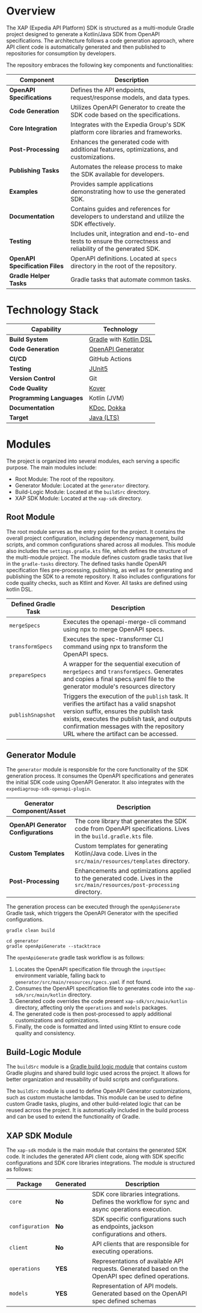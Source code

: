 # Overview

The XAP (Expedia API Platform) SDK is structured as a multi-module Gradle project designed to generate a Kotlin/Java SDK
from OpenAPI specifications. The architecture follows a code generation approach, where API client code is automatically
generated and then published to repositories for consumption by developers.

The repository embraces the following key components and functionalities:

| Component                       | Description                                                                                                     |
|---------------------------------|-----------------------------------------------------------------------------------------------------------------|
| **OpenAPI Specifications**      | Defines the API endpoints, request/response models, and data types.                                             |
| **Code Generation**             | Utilizes OpenAPI Generator to create the SDK code based on the specifications.                                  |
| **Core Integration**            | Integrates with the Expedia Group's SDK platform core libraries and frameworks.                                 |
| **Post-Processing**             | Enhances the generated code with additional features, optimizations, and customizations.                        |
| **Publishing Tasks**            | Automates the release process to make the SDK available for developers.                                         |
| **Examples**                    | Provides sample applications demonstrating how to use the generated SDK.                                        |
| **Documentation**               | Contains guides and references for developers to understand and utilize the SDK effectively.                    |
| **Testing**                     | Includes unit, integration and end-to-end tests to ensure the correctness and reliability of the generated SDK. |
| **OpenAPI Specification Files** | OpenAPI definitions. Located at `specs` directory in the root of the repository.                                |
| **Gradle Helper Tasks**         | Gradle tasks that automate common tasks.                                                                        |

# Technology Stack

| Capability                | Technology                                                                                                                                      |
|---------------------------|-------------------------------------------------------------------------------------------------------------------------------------------------|
| **Build System**          | [Gradle](https://docs.gradle.org/current/userguide/userguide.html) with [Kotlin DSL](https://docs.gradle.org/current/userguide/kotlin_dsl.html) |
| **Code Generation**       | [OpenAPI Generator](https://openapi-generator.tech/)                                                                                            |
| **CI/CD**                 | GitHub Actions                                                                                                                                  |
| **Testing**               | [JUnit5](https://junit.org/junit5/)                                                                                                             |
| **Version Control**       | Git                                                                                                                                             |
| **Code Quality**          | [Kover](https://kotlin.github.io/kotlinx-kover/gradle-plugin/)                                                                                  |
| **Programming Languages** | Kotlin (JVM)                                                                                                                                    |
| **Documentation**         | [KDoc](https://kotlinlang.org/docs/kotlin-doc.html), [Dokka](https://kotlinlang.org/docs/dokka-introduction.html)                               |
| **Target**                | [Java (LTS)](https://www.oracle.com/middleeast/java/technologies/java-se-support-roadmap.html)                                                  |

# Modules

The project is organized into several modules, each serving a specific purpose. The main modules include:
* Root Module: The root of the repository.
* Generator Module: Located at the `generator` directory.
* Build-Logic Module: Located at the `buildSrc` directory.
* XAP SDK Module: Located at the `xap-sdk` directory.

## Root Module

The root module serves as the entry point for the project. It contains the overall project configuration, including
dependency management, build scripts, and common configurations shared across all modules. This module also includes the
`settings.gradle.kts` file, which defines the structure of the multi-module project.
The module defines custom gradle tasks that live in the `gradle-tasks` directory. The defined tasks handle OpenAPI
specification files pre-processing, publishing, as well as for generating and publishing the SDK to a remote repository.
It also includes configurations for code quality checks, such as Ktlint and Kover. All tasks are defined using kotlin
DSL.

| Defined Gradle Task | Description                                                                                                                                                                                                                                                           |
|---------------------|-----------------------------------------------------------------------------------------------------------------------------------------------------------------------------------------------------------------------------------------------------------------------|
| `mergeSpecs`        | Executes the openapi-merge-cli command using npx to merge OpenAPI specs.                                                                                                                                                                                              |
| `transformSpecs`    | Executes the spec-transformer CLI command using npx to transform the OpenAPI specs.                                                                                                                                                                                   |
| `prepareSpecs`      | A wrapper for the sequential execution of `mergeSpecs` and `transformSpecs`. Generates and copies a final specs.yaml file to the generator module's resources directory                                                                                               |
| `publishSnapshot`   | Triggers the execution of the `publish` task. It verifies the artifact has a valid snapshot version suffix, ensures the publish task exists, executes the publish task, and outputs confirmation messages with the repository URL where the artifact can be accessed. |

## Generator Module

The `generator` module is responsible for the core functionality of the SDK generation process. It consumes the OpenAPI
specifications and generates the initial SDK code using OpenAPI Generator. It also integrates with the
`expediagroup-sdk-openapi-plugin`.

| Generator Component/Asset            | Description                                                                                                                |
|--------------------------------------|----------------------------------------------------------------------------------------------------------------------------|
| **OpenAPI Generator Configurations** | The core library that generates the SDK code from OpenAPI specifications. Lives in the `build.gradle.kts` file.            |
| **Custom Templates**                 | Custom templates for generating Kotlin/Java code. Lives in the `src/main/resources/templates` directory.                   |
| **Post-Processing**                  | Enhancements and optimizations applied to the generated code. Lives in the `src/main/resources/post-processing` directory. |

The generation process can be executed through the `openApiGenerate` Gradle task, which triggers the OpenAPI Generator
with the specified configurations.

```shell
gradle clean build

cd generator
gradle openApiGenerate --stacktrace
```

The `openApiGenerate` gradle task workflow is as follows:

1. Locates the OpenAPI specification file through the `inputSpec` environment variable, falling back to
   `generator/src/main/resources/specs.yaml` if not found.
2. Consumes the OpenAPI specification file to generates code into the `xap-sdk/src/main/kotlin` directory.
3. Generated code overrides the code present `xap-sdk/src/main/kotlin` directory, affecting only the `operations` and
   `models` packages.
4. The generated code is then post-processed to apply additional customizations and optimizations.
5. Finally, the code is formatted and linted using Ktlint to ensure code quality and consistency.

## Build-Logic Module

The `buildSrc` module is
a [Gradle build logic module](https://docs.gradle.org/current/userguide/sharing_build_logic_between_subprojects.html#sec:using_buildsrc)
that contains custom Gradle plugins and shared build logic used across the project. It allows for better organization
and reusability of build scripts and configurations.

The `buildSrc` module is used to define OpenAPI Generator customizations, such as custom mustache lambdas. This module
can be used to define custom Gradle tasks, plugins, and other build-related logic that can be reused across the project.
It is automatically included in the build process and can be used to extend the functionality of Gradle.

## XAP SDK Module

The `xap-sdk` module is the main module that contains the generated SDK code. It includes the generated API client code,
along with SDK specific configurations and SDK core libraries integrations. The module is structured as follows:

| Package         | Generated | Description                                                                                        |
|-----------------|-----------|----------------------------------------------------------------------------------------------------|
| `core`          | **No**    | SDK core libraries integrations. Defines the workflow for sync and async operations execution.     |
| `configuration` | **No**    | SDK specific configurations such as endpoints, jackson configurations and others.                  |
| `client`        | **No**    | API clients that are responsible for executing operations.                                         |
| `operations`    | **YES**   | Representations of available API requests. Generated based on the OpenAPI spec defined operations. |
| `models`        | **YES**   | Representation of API models. Generated based on the OpenAPI spec defined schemas                  |
